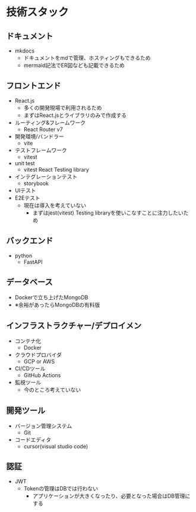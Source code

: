 # 技術スタック

## ドキュメント

- mkdocs
  - ドキュメントをmdで管理、ホスティングもできるため
  - mermaid記法でER図なども記載できるため

## フロントエンド

- React.js
    - 多くの開発現場で利用されるため
    - まずはReact.jsとライブラリのみで作成する
- ルーティング&フレームワーク
    - React Router v7
- 開発環境/バンドラー
    - vite
- テストフレームワーク
    - vitest
- unit test
    - vitest React Testing library
- インテグレーションテスト
    - storybook
- UIテスト
- E2Eテスト
    - 現在は導入を考えていない
        - まずはjest(vitest) Testing libraryを使いこなすことに注力したいため

## バックエンド

- python
    - FastAPI

## データベース
- Dockerで立ち上げたMongoDB
- ※余裕があったらMongoDBの有料版

## インフラストラクチャー/デプロイメン

- コンテナ化
    - Docker
- クラウドプロバイダ
    - GCP or AWS
- CI/CDツール
    - GitHub Actions
- 監視ツール
    - 今のところ考えていない

## 開発ツール

- バージョン管理システム
    - Git
- コードエディタ
    - cursor(visual studio code)

## 認証

- JWT
    - Tokenの管理はDBでは行わない
        - アプリケーションが大きくなったり、必要となった場合はDB管理にする
